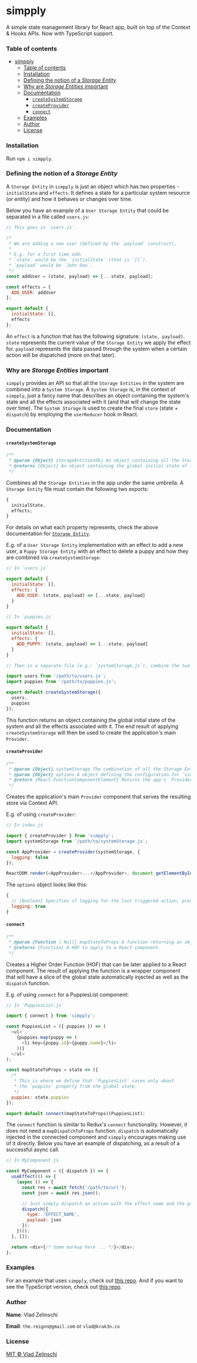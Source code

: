 # simpply

A simple state management library for React app, built on top of the Context &amp; Hooks APIs. Now with TypeScript support.

### Table of contents

- [simpply](#simpply)
    - [Table of contents](#table-of-contents)
    - [Installation](#installation)
    - [Defining the notion of a _Storage Entity_](#defining-the-notion-of-a-storage-entity)
    - [Why are _Storage Entities_ important](#why-are-storage-entities-important)
    - [Documentation](#documentation)
      - [`createSystemStorage`](#createsystemstorage)
      - [`createProvider`](#createprovider)
      - [`connect`](#connect)
    - [Examples](#examples)
    - [Author](#author)
    - [License](#license)

### Installation

Run `npm i simpply`.

### Defining the notion of a _Storage Entity_

A `Storage Entity` in `simpply` is just an object which has two properties - `initialState` and `effects`. It defines a state for a particular system resource (or entity) and how it behaves or changes over time.

Below you have an example of a `User Storage Entity` that could be separated in a file called `users.js`:

```javascript
// This goes in `users.js`.

/*
 * We are adding a new user (defined by the `payload` construct).
 *
 * E.g. for a first time add:
 * `state` would be the `initialState` (that is `[]`).
 * `payload` would be `John Doe`.
 */
const addUser = (state, payload) => [...state, payload];

const effects = {
  ADD_USER: addUser
};

export default {
  initialState: [],
  effects
};
```

An `effect` is a function that has the following signature: `(state, payload)`. `state` represents the current value of the `Storage Entity` we apply the effect for. `payload` represents the data passed through the system when a certain action will be dispatched (more on that later).

### Why are _Storage Entities_ important

`simpply` provides an API so that all the `Storage Entities` in the system are combined into a `System Storage`. A `System Storage` is, in the context of `simpply`, just a fancy name that describes an object containing the system's state and all the effects associated with it (and that will change the state over time). The `System Storage` is used to create the final `store` (state + `dispatch`) by employing the `userReducer` hook in React.

### Documentation

#### `createSystemStorage`

```javascript
/**
 * @param {Object} storageEntitiesObj An object containing all the Storage Entities in the app.
 * @returns {Object} An object containing the global initial state of the system and all the effects associated with it.
 */
```

Combines all the `Storage Entities` in the app under the same umbrella. A `Storage Entity` file must contain the following two exports:

```javascript
{
  initialState,
  effects;
}
```

For details on what each property represents, check the above documentation for [`Storage Entity`](#defining-the-notion-of-a-storage-entity).

E.g. of a `User Storage Entity` implementation with an effect to add a new user, a `Puppy Storage Entity` with an effect to delete a puppy and how they are combined via `createSystemStorage`:

```javascript
// In `users.js`

export default {
  initialState: [],
  effects: {
    ADD_USER: (state, payload) => [...state, payload]
  }
}

// In `puppies.js`

export default {
  initialState: [],
  effects: {
    ADD_PUPPY: (state, payload) => [...state, payload]
  }
}

// Then in a separate file (e.g.: `systemStorage.js`), combine the two:

import users from '/path/to/users.js';
import puppies from '/path/to/puppies.js';

export default createSystemStorage({
  users,
  puppies
});
```

This function returns an object containing the global initial state of the system and all the effects associated with it. The end result of applying `createSystemStorage` will then be used to create the application's main `Provider`.

#### `createProvider`

```javascript
/**
 * @param {Object} systemStorage The combination of all the Storage Entities in the app.
 * @param {Object} options A object defining the configuration for `simpply`.
 * @return {React.FunctionComponentElement} Returns the app's `Provider` component.
 */
```

Creates the application's main `Provider` component that serves the resulting store via Context API.

E.g. of using `createProvider`:

```javascript
// In index.js

import { createProvider } from 'simpply';
import systemStorage from '/path/to/systemStorage.js';

const AppProvider = createProvider(systemStorage, {
  logging: false
});

ReactDOM.render(<AppProvider>...</AppProvider>, document.getElementById('root'));
```

The `options` object looks like this:

```javascript
{
  // [Boolean] Specifies if logging for the last triggered action, previous & current state is enabled. Defaults to `true`.
  logging: true
}
```

#### `connect`

```javascript
/**
 * @param {Function | Null} mapStateToProps A function returning an object defining which slice of the global state will be injected in the wrapper component. If `mapStateToProps` is `null`, only `dispatch` will be injected.
 * @returns {Function} A HOF to apply to a React component.
 */
```

Creates a Higher Order Function (HOF) that can be later applied to a React component. The result of applying the function is a wrapper component that will have a slice of the global state automatically injected as well as the `dispatch` function.

E.g. of using `connect` for a PuppiesList component:

```javascript
// In `PuppiesList.js`

import { connect } from 'simpply';

const PuppiesList = ({ puppies }) => (
  <ul>
    {puppies.map(puppy => (
      <li key={puppy.id}>{puppy.name}</li>
    ))}
  </ul>
);

const mapStateToProps = state => ({
  /*
   * This is where we define that `PuppiesList` cares only about
   * the `puppies` property from the global state.
   */
  puppies: state.puppies
});

export default connect(mapStateToProps)(PuppiesList);
```

The `connect` function is similar to Redux's `connect` functionality. However, it does not need a `mapDispatchToProps` function. `dispatch` is automatically injected in the connected component and `simpply` encourages making use of it directly. Below you have an example of dispatching, as a result of a successful async call.

```javascript
// In MyComponent.js

const MyComponent = ({ dispatch }) => {
  useEffect(() => {
    (async () => {
      const res = await fetch('/path/to/url');
      const json = await res.json();

      // Just simply dispatch an action with the effect name and the payload
      dispatch({
        type: 'EFFECT_NAME',
        payload: json
      });
    })();
  }, []);

  return <div>{/* Some markup here ... */}</div>;
};
```

### Examples

For an example that uses `simpply`, check out [this repo](https://github.com/r31gN/react-state-management). And if you want to see the TypeScript version, check out [this repo](https://github.com/dragomirtitian/react-state-management-ts).

### Author

**Name**: Vlad Zelinschi

**Email**: `the.reignn@gmail.com` or `vlad@krak3n.co`

### License

[MIT © Vlad Zelinschi](/LICENSE)
